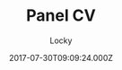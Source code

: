 ---
title: Panel CV
github: https://github.com/jekyller/PanelCV
demo: https://jekyller.github.io/PanelCV/
author: Locky
ssg:
  - Jekyll
cms:
  - No Cms
date: 2017-07-30T09:09:24.000Z
description: Panel CV for designers (or engineers) :)
stale: true
---